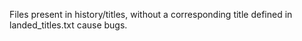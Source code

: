 Files present in history/titles, without a corresponding title defined in landed_titles.txt cause bugs.